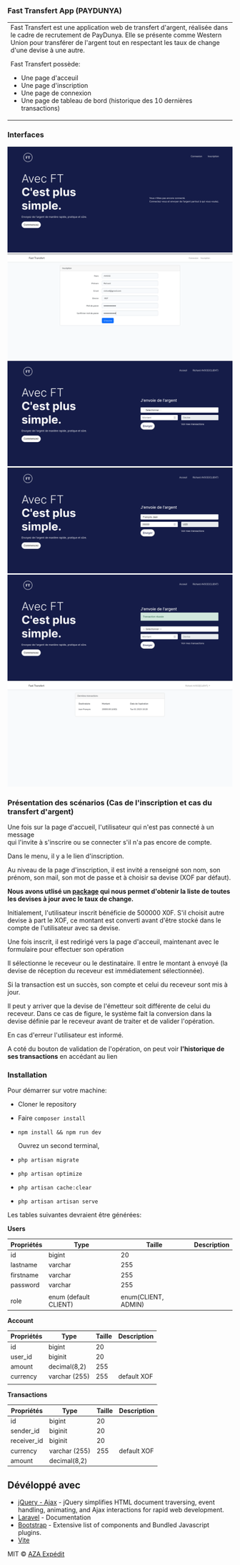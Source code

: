 ### Fast Transfert App (PAYDUNYA)
<table>
<tr>
<td>
 Fast Transfert est une application web de transfert d'argent,  réalisée dans le cadre de recrutement de PayDunya.
 Elle se présente comme Western Union pour transférer de l'argent tout en respectant les taux de change d'une devise à une autre.
    
 Fast Transfert possède:
- Une page d'acceuil
- Une page d'inscription
- Une page de connexion
- Une page de tableau de bord (historique des 10 dernières transactions)
</td>
</tr>
</table>

### Interfaces
![](https://github.com/Arslan23/fast-transfert/blob/main/public/images/image1.png)
![](https://github.com/Arslan23/fast-transfert/blob/main/public/images/image2.png)
![](https://github.com/Arslan23/fast-transfert/blob/main/public/images/image3.png)
![](https://github.com/Arslan23/fast-transfert/blob/main/public/images/image4.png)
![](https://github.com/Arslan23/fast-transfert/blob/main/public/images/image5.png)
![](https://github.com/Arslan23/fast-transfert/blob/main/public/images/image6.png)


### Présentation des scénarios (Cas de l'inscription et cas du transfert d'argent)

Une fois sur la page d'accueil, l'utilisateur qui n'est pas connecté à un message <br>
qui l'invite à s'inscrire ou se connecter s'il n'a pas encore de compte.

Dans le menu, il y a le lien d'inscription.

Au niveau de la page d'inscription, il est invité a renseigné son nom, son prénom, son mail, son mot de passe et à choisir sa devise (XOF par défaut).

**Nous avons utlisé un [package](https://github.com/amrshawky/laravel-currency) qui 
nous permet d'obtenir la liste de toutes les devises à jour avec le taux de change.**


Initialement, l'utilisateur inscrit bénéficie de 500000 X0F.
S'il choisit autre devise  à part le XOF, ce montant est converti avant d'être stocké dans le compte de l'utilisateur avec sa devise.

Une fois inscrit, il est redirigé vers la page d'acceuil, maintenant avec le formulaire pour effectuer son opération

Il sélectionne le receveur ou le destinataire.
Il entre le montant à envoyé (la devise de réception du receveur est immédiatement sélectionnée).

Si la transaction est un succès, son compte et celui du receveur sont mis à jour.

Il peut y arriver que  la devise de l'émetteur soit  différente de celui du receveur.
Dans ce cas de figure, le système fait  la conversion dans la devise définie par le receveur avant
de traiter et de valider l'opération.

En cas d'erreur l'utilisateur est informé.



A coté du bouton de validation de l'opération, on peut voir **l'historique de ses transactions** en accédant au lien

### Installation
Pour démarrer sur votre machine:

- Cloner le repository
- Faire `composer install`
- `npm install && npm run dev`

   Ouvrez un second terminal,
- `php artisan migrate`
- `php artisan optimize`
- `php artisan cache:clear`
- `php artisan artisan serve`

Les tables suivantes devraient être générées:

**Users**

|  Propriétés | Type                  |      Taille        |  Description |
|-------------|-----------------------|--------------------|--------------|
|  id         |  bigint               |    20              |              |
|  lastname   |  varchar              |    255             |              |
|  firstname  |  varchar              |    255             |              |
|  password   |  varchar              |    255             |              |
|                                     |                    |              |
|  role       |  enum (default CLIENT)|   enum(CLIENT, ADMIN)             |



**Account**

|  Propriétés | Type                  |      Taille        |  Description |
|-------------|-----------------------|--------------------|--------------|
|  id         |  bigint               |    20              |              |
|  user_id    |  biginit              |    20                             |
|  amount  |     decimal(8,2)         |    255             |              |
|  currency   |  varchar (255)        |    255             |default  XOF  |
|                                     |                    |              |


**Transactions**

|  Propriétés | Type                  |      Taille        |  Description |
|-------------|-----------------------|--------------------|--------------|
|  id         |  bigint               |    20              |              |
|  sender_id  |  biginit              |    20              |              |
|  receiver_id|  biginit              |    20              |              |
|  currency   |  varchar (255)        |    255             |default  XOF  |
|   amount    |  decimal(8,2)         |                    |              |

## Dévéloppé avec

- [jQuery - Ajax](http://www.w3schools.com/jquery/jquery_ref_ajax.asp) - jQuery simplifies HTML document traversing, event handling, animating, and Ajax interactions for rapid web development.
- [Laravel](https://laravel.com/docs/9.x) - Documentation
- [Bootstrap](http://getbootstrap.com/) - Extensive list of components and  Bundled Javascript plugins.  
- [Vite](https://vitejs.dev/)


MIT © [AZA Expédit ](https://github.com/Arslan23)

